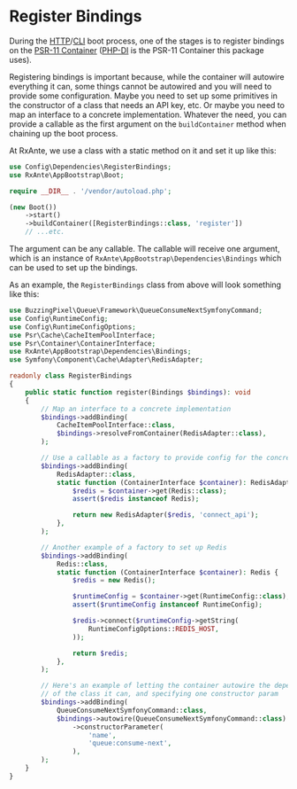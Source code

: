# Register Bindings

During the [HTTP](http-bootstrap.md)/[CLI](cli-bootstrap.md) boot process, one of the stages is to register bindings on the [PSR-11 Container](https://www.php-fig.org/psr/psr-11/) ([PHP-DI](https://php-di.org) is the PSR-11 Container this package uses).

Registering bindings is important because, while the container will autowire everything it can, some things cannot be autowired and you will need to provide some configuration. Maybe you need to set up some primitives in the constructor of a class that needs an API key, etc. Or maybe you need to map an interface to a concrete implementation. Whatever the need, you can provide a callable as the first argument on the `buildContainer` method when chaining up the boot process.

At RxAnte, we use a class with a static method on it and set it up like this:

```php
use Config\Dependencies\RegisterBindings;
use RxAnte\AppBootstrap\Boot;

require __DIR__ . '/vendor/autoload.php';

(new Boot())
    ->start()
    ->buildContainer([RegisterBindings::class, 'register'])
    // ...etc.
```

The argument can be any callable. The callable will receive one argument, which is an instance of `RxAnte\AppBootstrap\Dependencies\Bindings` which can be used to set up the bindings.

As an example, the `RegisterBindings` class from above will look something like this:

```php
use BuzzingPixel\Queue\Framework\QueueConsumeNextSymfonyCommand;
use Config\RuntimeConfig;
use Config\RuntimeConfigOptions;
use Psr\Cache\CacheItemPoolInterface;
use Psr\Container\ContainerInterface;
use RxAnte\AppBootstrap\Dependencies\Bindings;
use Symfony\Component\Cache\Adapter\RedisAdapter;

readonly class RegisterBindings
{
    public static function register(Bindings $bindings): void
    {
        // Map an interface to a concrete implementation
        $bindings->addBinding(
            CacheItemPoolInterface::class,
            $bindings->resolveFromContainer(RedisAdapter::class),
        );

        // Use a callable as a factory to provide config for the concrete
        $bindings->addBinding(
            RedisAdapter::class,
            static function (ContainerInterface $container): RedisAdapter {
                $redis = $container->get(Redis::class);
                assert($redis instanceof Redis);

                return new RedisAdapter($redis, 'connect_api');
            },
        );

        // Another example of a factory to set up Redis
        $bindings->addBinding(
            Redis::class,
            static function (ContainerInterface $container): Redis {
                $redis = new Redis();

                $runtimeConfig = $container->get(RuntimeConfig::class);
                assert($runtimeConfig instanceof RuntimeConfig);

                $redis->connect($runtimeConfig->getString(
                    RuntimeConfigOptions::REDIS_HOST,
                ));

                return $redis;
            },
        );

        // Here's an example of letting the container autowire the dependencies
        // of the class it can, and specifying one constructor param
        $bindings->addBinding(
            QueueConsumeNextSymfonyCommand::class,
            $bindings->autowire(QueueConsumeNextSymfonyCommand::class)
                ->constructorParameter(
                    'name',
                    'queue:consume-next',
                ),
        );
    }
}
```
